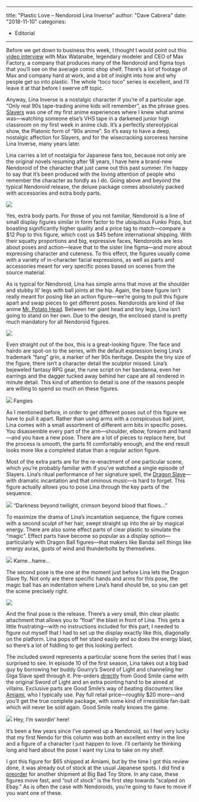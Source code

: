 
---
title: "Plastic Love &#8211; Nendoroid Lina Inverse"
author: "Dave Cabrera"
date: "2018-11-10"
categories:
- Editorial
---

Before we get down to business this week, I thought I would point out this [video interview](https://www.youtube.com/watch?v=CVbefw0fuW4) with Max Watanabe, legendary modeler and CEO of Max Factory, a company that produces many of the Nendoroid and figma toys that you’ll see on the average comic shop shelf. There’s a lot of footage of Max and company hard at work, and a bit of insight into how and why people get so into plastic. The whole “toco toco” series is excellent, and I’ll leave it at that before I swerve off topic.

Anyway, Lina Inverse is a nostalgic character if you’re of a particular age. “Only real 90s tape-trading anime kids will remember”, as the phrase goes. [Slayers](https://www.crunchyroll.com/the-slayers) was one of my first anime experiences where I knew what anime was—watching someone else’s VHS tape in a darkened junior high classroom on my first week in anime club. It’s a perfectly stereotypical show, the Platonic form of “90s anime”. So it’s easy to have a deep, nostalgic affection for Slayers, and for the wisecracking sorceress heroine Lina Inverse, many years later.

Lina carries a lot of nostalgia for Japanese fans too, because not only are the original novels resuming after 18 years, I have here a brand-new Nendoroid of the character that just came out this past summer. I’m happy to say that it’s been produced with the loving attention of people who remember the character as fondly as I do. Going above and beyond the typical Nendoroid release, the deluxe package comes absolutely packed with accessories and extra body parts.

![](https://i1.wp.com/vrvblog.co/wp-content/uploads/2018/10/2-1-1024x678.jpg?resize=1024%2C678&#038;ssl=1)

Yes, extra body parts. For those of you not familiar, Nendoroid is a line of small display figures similar in form factor to the ubiquitous Funko Pops, but boasting significantly higher quality and a price tag to match—compare a $12 Pop to this figure, which cost us $45 before international shipping. With their squatty proportions and big, expressive faces, Nendoroids are less about poses and action—leave that to the sister line figma—and more about expressing character and cuteness. To this effect, the figures usually come with a variety of in-character facial expressions, as well as parts and accessories meant for very specific poses based on scenes from the source material.

As is typical for Nendoroid, Lina has simple arms that move at the shoulder and stubby lil’ legs with ball joints at the hip. Again, the base figure isn’t really meant for posing like an action figure—we’re going to pull this figure apart and swap pieces to get different poses. Nendoroids are kind of like anime [Mr. Potato Head](https://playskool.hasbro.com/en-us/mrpotatohead). Between her giant head and tiny legs, Lina isn’t going to stand on her own. Due to the design, the enclosed stand is pretty much mandatory for all Nendoroid figures.

![](https://i1.wp.com/vrvblog.co/wp-content/uploads/2018/10/3-1024x678.jpg?resize=1024%2C678&#038;ssl=1)

Even straight out of the box, this is a great-looking figure. The face and hairdo are spot-on to the series, with the default expression being Lina’s trademark “fang” grin, a marker of her 90s heritage. Despite the tiny size of the figure, there isn’t a character detail the sculptor missed. Lina’s bejeweled fantasy RPG gear, the rune script on her bandanna, even her earrings and the dagger tucked away behind her cape are all rendered in minute detail. This kind of attention to detail is one of the reasons people are willing to spend so much on these figures.

![](https://i1.wp.com/vrvblog.co/wp-content/uploads/2018/10/4-1024x678.jpg?resize=1024%2C678&#038;ssl=1)
Fangies

As I mentioned before, in order to get different poses out of this figure we have to pull it apart. Rather than using arms with a conspicuous ball joint, Lina comes with a small assortment of different arm bits in specific poses. You disassemble every part of the arm—shoulder, elbow, forearm and hand—and you have a new pose. There are a lot of pieces to replace here, but the process is smooth, the parts fit comfortably enough, and the end result looks more like a completed statue than a regular action figure.

Most of the extra parts are for the re-enactment of one particular scene, which you’re probably familiar with if you’ve watched a single episode of Slayers. Lina’s ritual performance of her signature spell, the [Dragon Slave](https://www.youtube.com/watch?v=r1U9ESUBpmA)—with dramatic incantation and that ominous music—is hard to forget. This figure actually allows you to pose Lina through the key parts of the sequence.

![](https://i0.wp.com/vrvblog.co/wp-content/uploads/2018/10/5-1-1024x678.jpg?resize=1024%2C678&#038;ssl=1)
“Darkness beyond twilight, crimson beyond blood that flows…”

To maximize the drama of Lina’s incantation sequence, the figure comes with a second sculpt of her hair, swept straight up into the air by magical energy. There are also some effect parts of clear plastic to simulate the “magic”. Effect parts have become so popular as a display option—particularly with Dragon Ball figures—that makers like Bandai sell things like energy auras, gusts of wind and thunderbolts by themselves.

![](https://i2.wp.com/vrvblog.co/wp-content/uploads/2018/10/6-1024x678.jpg?resize=1024%2C678&#038;ssl=1)
Kame&#8230;hame&#8230;

The second pose is the one at the moment just before Lina lets the Dragon Slave fly. Not only are there specific hands and arms for this pose, the magic ball has an indentation where Lina’s hand should be, so you can get the scene precisely right.

![](https://i2.wp.com/vrvblog.co/wp-content/uploads/2018/10/7-1024x678.jpg?resize=1024%2C678&#038;ssl=1)

And the final pose is the release. There’s a very small, thin clear plastic attachment that allows you to “float” the blast in front of Lina. This gets a little frustrating—with no instructions included for this part, I needed to figure out myself that I had to set up the display exactly like this, diagonally on the platform. Lina pops off her stand easily and so does the energy blast, so there’s a lot of fiddling to get this looking perfect.

The included sword represents a particular scene from the series that I was surprised to see. In episode 10 of the first season, Lina takes out a big bad guy by borrowing her buddy Gourry’s Sword of Light and channeling her Giga Slave spell through it. Pre-orders [directly](https://www.goodsmile.info/en/product/7124/Nendoroid+Lina+Inverse.html) from Good Smile came with the original Sword of Light and an extra pointing hand to be aimed at villains. Exclusive parts are Good Smile’s way of beating discounters like [Amiami](http://amiami.com/), who I typically use. Pay full retail price—roughly $20 more—and you’ll get the true complete package, with some kind of irresistible fan-bait which will never be sold again. Good Smile really knows the game.

![](https://i0.wp.com/vrvblog.co/wp-content/uploads/2018/10/9-1024x678.jpg?resize=1024%2C678&#038;ssl=1)
Hey, I&#8217;m swordin&#8217; here!

It’s been a few years since I’ve opened up a Nendoroid, so I feel very lucky that my first Nendo for this column was both an excellent entry in the line and a figure of a character I just happen to love. I’ll certainly be thinking long and hard about the pose I want my Lina to take on my shelf. 

I got this figure for $65 shipped at Amiami, but by the time I got this review done, it was already out of stock at the usual Japanese spots. I did find a [preorder](https://www.bigbadtoystore.com/Product/VariationDetails/71395) for another shipment at Big Bad Toy Store. In any case, these figures move fast, and “out of stock” is the first step towards “scalped on Ebay.” As is often the case with Nendoroids, you’re going to have to move if you want one of these.
